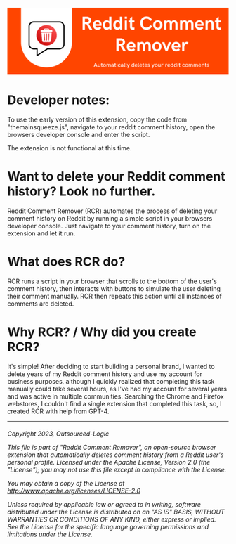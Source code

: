![Alt text](RCRBanner.png "Title")

<h1> Developer notes: </h1>

To use the early version of this extension, copy the code from "themainsqueeze.js", navigate to your reddit comment history, open the browsers developer console and enter the script.

The extension is not functional at this time.

<h1> Want to delete your Reddit comment history? Look no further.</h1>
Reddit Comment Remover (RCR) automates the process of deleting your comment history on Reddit by running a simple script in your browsers developer console. Just navigate to your comment history, turn on the extension and let it run.

<h1> What does RCR do? </h1>

RCR runs a script in your browser that scrolls to the bottom of the user's comment history, then interacts with buttons to simulate the user deleting their comment manually. RCR then repeats this action until all instances of comments are deleted.

<h1> Why RCR? / Why did you create RCR? </h1>

It's simple! After deciding to start building a personal brand, I wanted to delete years of my Reddit comment history and use my account for business purposes, although I quickly realized that completing this task manually could take several hours, as I've had my account for several years and was active in multiple communities. Searching the Chrome and Firefox webstores, I couldn't find a single extension that completed this task, so, I created RCR with help from GPT-4.

-----------------------------------------------------------------------------------------------------------------------------------------------------------------------

<h6> 
    
Copyright 2023, Outsourced-Logic
   
This file is part of "Reddit Comment Remover", an open-source browser extension that automatically deletes comment history from a Reddit user's personal profile. Licensed under the Apache License, Version 2.0 (the "License"); you may not use this file except in compliance with the License. 
  
You may obtain a copy of the License at http://www.apache.org/licenses/LICENSE-2.0 

Unless required by applicable law or agreed to in writing, software distributed under the License is distributed on an "AS IS" BASIS, WITHOUT WARRANTIES OR CONDITIONS OF ANY KIND, either express or implied. See the License for the specific language governing permissions and limitations under the License. </h6>
